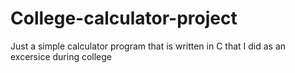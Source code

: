 # College-calculator-project
Just a simple calculator program that is written in C that I did as an excersice during college
